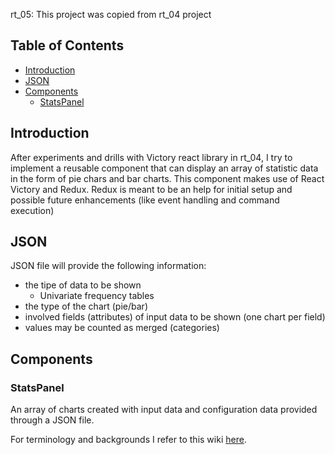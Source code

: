 rt_05: This project was copied from rt_04 project

## Table of Contents

- [Introduction](#Introduction)
- [JSON](#JSON)
- [Components](#Components)
  - [StatsPanel](#StatsPanel)

## Introduction

After experiments and drills with Victory react library in rt_04, I try to implement a reusable component that can display an array of statistic data in the form of pie chars and bar charts.
This component makes use of React Victory and Redux. 
Redux is meant to be an help for initial setup and possible future enhancements (like event handling and command execution)

## JSON

JSON file will provide the following information:
- the tipe of data to be shown 
  - Univariate frequency tables
- the type of the chart (pie/bar)
- involved fields (attributes) of input data to be shown (one chart per field)
- values may be counted as merged (categories)

## Components

### StatsPanel

An array of charts created with input data and configuration data provided through a JSON file.

For terminology and backgrounds I refer to this wiki [here](https://en.wikipedia.org/wiki/Frequency_distribution).

